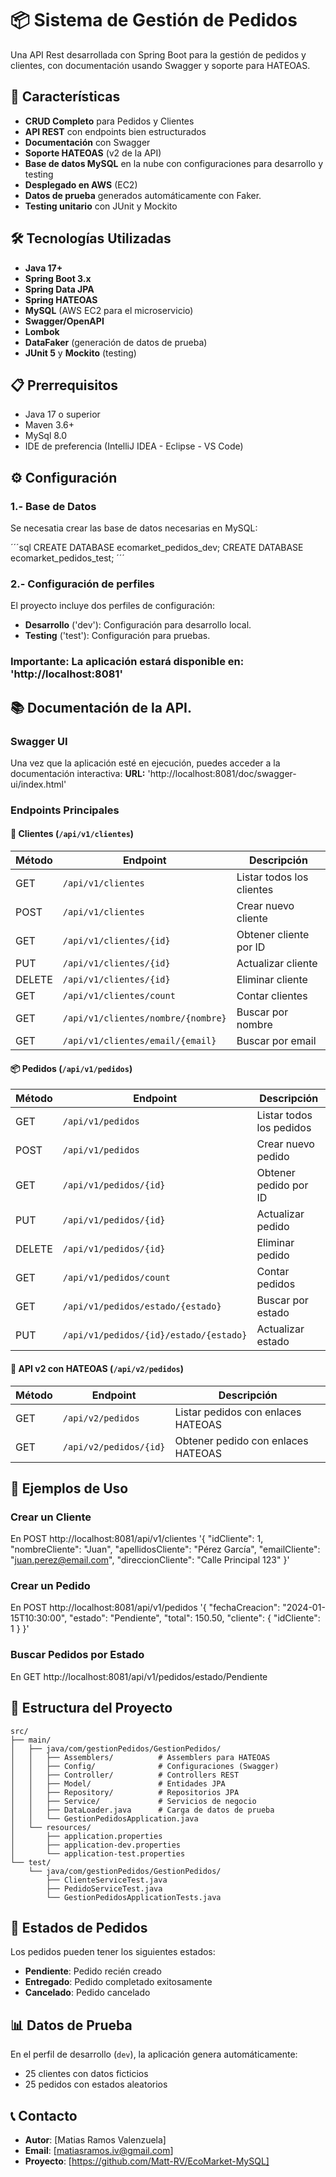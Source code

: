 ﻿# 📦 Sistema de Gestión de Pedidos
   Una API Rest desarrollada con Spring Boot para la gestión de pedidos y clientes, con documentación usando Swagger y soporte para HATEOAS.

## 🚀 Características

- **CRUD Completo** para Pedidos y Clientes
- **API REST** con endpoints bien estructurados
- **Documentación** con Swagger
- **Soporte HATEOAS** (v2 de la API)
- **Base de datos MySQL** en la nube con configuraciones para desarrollo y testing
- **Desplegado en AWS** (EC2)
- **Datos de prueba** generados automáticamente con Faker.
- **Testing unitario** con JUnit y Mockito

## 🛠️ Tecnologías Utilizadas
- **Java 17+**
- **Spring Boot 3.x**
- **Spring Data JPA**
- **Spring HATEOAS**
- **MySQL** (AWS EC2 para el microservicio)
- **Swagger/OpenAPI**
- **Lombok**
- **DataFaker** (generación de datos de prueba)
- **JUnit 5** y **Mockito** (testing)

## 📋 Prerrequisitos
- Java 17 o superior
- Maven 3.6+
- MySql 8.0
- IDE de preferencia (IntelliJ IDEA - Eclipse - VS Code)

## ⚙️ Configuración

### 1.- Base de Datos

Se necesatia crear las base de datos necesarias en MySQL:

´´´sql
CREATE DATABASE ecomarket_pedidos_dev;
CREATE DATABASE ecomarket_pedidos_test;
´´´

### 2.- Configuración de perfiles

El proyecto incluye dos perfiles de configuración:
  - **Desarrollo** ('dev'): Configuración para desarrollo local.
  - **Testing** ('test'): Configuración para pruebas.

### Importante: La aplicación estará disponible en: 'http://localhost:8081'

## 📚 Documentación de la API.

### Swagger UI
Una vez que la aplicación esté en ejecución, puedes acceder a la documentación interactiva:
**URL:** 'http://localhost:8081/doc/swagger-ui/index.html'

### Endpoints Principales

#### 👥 Clientes (`/api/v1/clientes`)

| Método | Endpoint | Descripción |
|--------|----------|-------------|
| GET | `/api/v1/clientes` | Listar todos los clientes |
| POST | `/api/v1/clientes` | Crear nuevo cliente |
| GET | `/api/v1/clientes/{id}` | Obtener cliente por ID |
| PUT | `/api/v1/clientes/{id}` | Actualizar cliente |
| DELETE | `/api/v1/clientes/{id}` | Eliminar cliente |
| GET | `/api/v1/clientes/count` | Contar clientes |
| GET | `/api/v1/clientes/nombre/{nombre}` | Buscar por nombre |
| GET | `/api/v1/clientes/email/{email}` | Buscar por email |

#### 📦 Pedidos (`/api/v1/pedidos`)

| Método | Endpoint | Descripción |
|--------|----------|-------------|
| GET | `/api/v1/pedidos` | Listar todos los pedidos |
| POST | `/api/v1/pedidos` | Crear nuevo pedido |
| GET | `/api/v1/pedidos/{id}` | Obtener pedido por ID |
| PUT | `/api/v1/pedidos/{id}` | Actualizar pedido |
| DELETE | `/api/v1/pedidos/{id}` | Eliminar pedido |
| GET | `/api/v1/pedidos/count` | Contar pedidos |
| GET | `/api/v1/pedidos/estado/{estado}` | Buscar por estado |
| PUT | `/api/v1/pedidos/{id}/estado/{estado}` | Actualizar estado |

#### 🔗 API v2 con HATEOAS (`/api/v2/pedidos`)

| Método | Endpoint | Descripción |
|--------|----------|-------------|
| GET | `/api/v2/pedidos` | Listar pedidos con enlaces HATEOAS |
| GET | `/api/v2/pedidos/{id}` | Obtener pedido con enlaces HATEOAS |

## 📝 Ejemplos de Uso

### Crear un Cliente

En POST http://localhost:8081/api/v1/clientes
'{
    "idCliente": 1,
    "nombreCliente": "Juan",
    "apellidosCliente": "Pérez García",
    "emailCliente": "juan.perez@email.com",
    "direccionCliente": "Calle Principal 123"
}'

### Crear un Pedido

En POST http://localhost:8081/api/v1/pedidos
'{
    "fechaCreacion": "2024-01-15T10:30:00",
    "estado": "Pendiente",
    "total": 150.50,
    "cliente": {
      "idCliente": 1
    }
}'

### Buscar Pedidos por Estado

En GET http://localhost:8081/api/v1/pedidos/estado/Pendiente

## 📁 Estructura del Proyecto

```
src/
├── main/
│   ├── java/com/gestionPedidos/GestionPedidos/
│   │   ├── Assemblers/          # Assemblers para HATEOAS
│   │   ├── Config/              # Configuraciones (Swagger)
│   │   ├── Controller/          # Controllers REST
│   │   ├── Model/               # Entidades JPA
│   │   ├── Repository/          # Repositorios JPA
│   │   ├── Service/             # Servicios de negocio
│   │   ├── DataLoader.java      # Carga de datos de prueba
│   │   └── GestionPedidosApplication.java
│   └── resources/
│       ├── application.properties
│       ├── application-dev.properties
│       └── application-test.properties
└── test/
    └── java/com/gestionPedidos/GestionPedidos/
        ├── ClienteServiceTest.java
        ├── PedidoServiceTest.java
        └── GestionPedidosApplicationTests.java
```

## 🎯 Estados de Pedidos

Los pedidos pueden tener los siguientes estados:
- **Pendiente**: Pedido recién creado
- **Entregado**: Pedido completado exitosamente
- **Cancelado**: Pedido cancelado

## 📊 Datos de Prueba

En el perfil de desarrollo (`dev`), la aplicación genera automáticamente:
- 25 clientes con datos ficticios
- 25 pedidos con estados aleatorios

## 📞 Contacto

- **Autor**: [Matias Ramos Valenzuela]
- **Email**: [matiasramos.iv@gmail.com]
- **Proyecto**: [https://github.com/Matt-RV/EcoMarket-MySQL]


